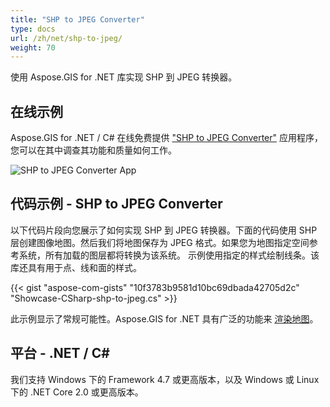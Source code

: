 ```yaml
---
title: "SHP to JPEG Converter"
type: docs
url: /zh/net/shp-to-jpeg/
weight: 70
---
```


使用 Aspose.GIS for .NET 库实现 SHP 到 JPEG 转换器。

## **在线示例**

Aspose.GIS for .NET / C# 在线免费提供 ["SHP to JPEG Converter"](https://products.aspose.app/gis/viewer/shp-to-jpeg) 应用程序，您可以在其中调查其功能和质量如何工作。

![SHP to JPEG Converter App](viewer.png)

## **代码示例 - SHP to JPEG Converter**

以下代码片段向您展示了如何实现 SHP 到 JPEG 转换器。下面的代码使用 SHP 层创建图像地图。然后我们将地图保存为 JPEG 格式。如果您为地图指定空间参考系统，所有加载的图层都将转换为该系统。
示例使用指定的样式绘制线条。该库还具有用于点、线和面的样式。

{{< gist "aspose-com-gists" "10f3783b9581d10bc69dbada42705d2c" "Showcase-CSharp-shp-to-jpeg.cs" >}}

此示例显示了常规可能性。Aspose.GIS for .NET 具有广泛的功能来 [渲染地图](https://docs.aspose.com/gis/net/map-rendering/)。

## **平台 - .NET / C#**

我们支持 Windows 下的 Framework 4.7 或更高版本，以及 Windows 或 Linux 下的 .NET Core 2.0 或更高版本。
